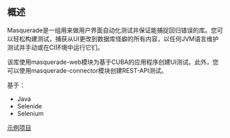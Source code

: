 ## 概述
Masquerade是一组用来做用户界面自动化测试并保证能捕捉回归错误的库。您可以轻松构建测试，捕获从UI更改到数据库怪癖的所有内容，以任何JVM语言维护测试并手动或在CI环境中运行它们。

该库使用masquerade-web模块为基于CUBA的应用程序创建UI测试。此外，您可以使用masquerade-connector模块创建REST-API测试。

基于：
*   Java
*   Selenide
*   Selenium

[示例项目](https://www.cuba-platform.com/discuss/t/masquerade-regression-testing-automation-for-cuba/5492)